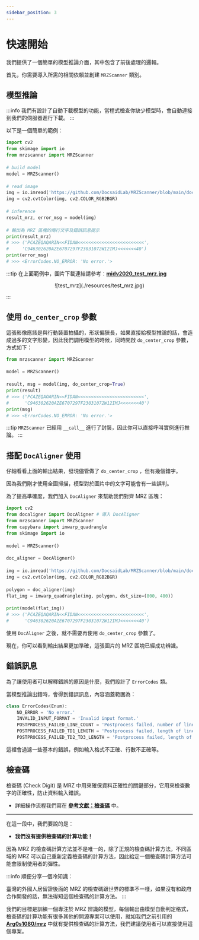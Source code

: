 ```yaml
---
sidebar_position: 3
---
```


# 快速開始

我們提供了一個簡單的模型推論介面，其中包含了前後處理的邏輯。

首先，你需要導入所需的相關依賴並創建 `MRZScanner` 類別。

## 模型推論

:::info
我們有設計了自動下載模型的功能，當程式檢查你缺少模型時，會自動連接到我們的伺服器進行下載。
:::

以下是一個簡單的範例：

```python
import cv2
from skimage import io
from mrzscanner import MRZScanner

# build model
model = MRZScanner()

# read image
img = io.imread('https://github.com/DocsaidLab/MRZScanner/blob/main/docs/test_mrz.jpg?raw=true')
img = cv2.cvtColor(img, cv2.COLOR_RGB2BGR)

# inference
result_mrz, error_msg = model(img)

# 輸出為 MRZ 區塊的兩行文字及錯誤訊息提示
print(result_mrz)
# >>> ('PCAZEQAQARIN<<FIDAN<<<<<<<<<<<<<<<<<<<<<<<<<',
#     'C946302620AZE6707297F23031072W12IMJ<<<<<<<40')
print(error_msg)
# >>> <ErrorCodes.NO_ERROR: 'No error.'>
```

:::tip
在上面範例中，圖片下載連結請參考：[**midv2020_test_mrz.jpg**](https://github.com/DocsaidLab/MRZScanner/blob/main/docs/test_mrz.jpg)

<div align="center" >
<figure style={{width: "30%"}}>
![test_mrz](./resources/test_mrz.jpg)
</figure>
</div>
:::

## 使用 `do_center_crop` 參數

這張影像應該是與行動裝置拍攝的，形狀偏狹長，如果直接給模型推論的話，會造成過多的文字形變，因此我們調用模型的時候，同時開啟 `do_center_crop` 參數，方式如下：

```python
from mrzscanner import MRZScanner

model = MRZScanner()

result, msg = model(img, do_center_crop=True)
print(result)
# >>> ('PCAZEQAOARIN<<FIDAN<<<<<<<<<<<<<<<<<<<<<<<<<',
#      'C946302620AZE6707297F23031072W12IMJ<<<<<<<40')
print(msg)
# >>> <ErrorCodes.NO_ERROR: 'No error.'>
```

:::tip
`MRZScanner` 已經用 `__call__` 進行了封裝，因此你可以直接呼叫實例進行推論。
:::

## 搭配 `DocAligner` 使用

仔細看看上面的輸出結果，發現儘管做了 `do_center_crop` ，但有幾個錯字。

因為我們剛才使用全圖掃描，模型對於圖片中的文字可能會有一些誤判。

為了提高準確度，我們加入 `DocAligner` 來幫助我們對齊 MRZ 區塊：

```python
import cv2
from docaligner import DocAligner # 導入 DocAligner
from mrzscanner import MRZScanner
from capybara import imwarp_quadrangle
from skimage import io

model = MRZScanner()

doc_aligner = DocAligner()

img = io.imread('https://github.com/DocsaidLab/MRZScanner/blob/main/docs/test_mrz.jpg?raw=true')
img = cv2.cvtColor(img, cv2.COLOR_RGB2BGR)

polygon = doc_aligner(img)
flat_img = imwarp_quadrangle(img, polygon, dst_size=(800, 480))

print(model(flat_img))
# >>> ('PCAZEQAQARIN<<FIDAN<<<<<<<<<<<<<<<<<<<<<<<<<',
#      'C946302620AZE6707297F23031072W12IMJ<<<<<<<40')
```

使用 `DocAligner` 之後，就不需要再使用 `do_center_crop` 參數了。

現在，你可以看到輸出結果更加準確，這張圖片的 MRZ 區塊已經成功辨識。

## 錯誤訊息

為了讓使用者可以解釋錯誤的原因是什麼，我們設計了 `ErrorCodes` 類。

當模型推論出錯時，會得到錯誤訊息，內容涵蓋範圍為：

```python
class ErrorCodes(Enum):
    NO_ERROR = 'No error.'
    INVALID_INPUT_FORMAT = 'Invalid input format.'
    POSTPROCESS_FAILED_LINE_COUNT = 'Postprocess failed, number of lines not 2 or 3.'
    POSTPROCESS_FAILED_TD1_LENGTH = 'Postprocess failed, length of lines not 30 when `doc_type` is TD1.'
    POSTPROCESS_FAILED_TD2_TD3_LENGTH = 'Postprocess failed, length of lines not 36 or 44 when `doc_type` is TD2 or TD3.'
```

這裡會過濾一些基本的錯誤，例如輸入格式不正確、行數不正確等。

## 檢查碼

檢查碼 (Check Digit) 是 MRZ 中用來確保資料正確性的關鍵部分，它用來檢查數字的正確性，防止資料輸入錯誤。

- 詳細操作流程我們寫在 [**參考文獻：檢查碼**](./reference#檢查碼) 中。

---

在這一段中，我們要說的是：

- **我們沒有提供檢查碼的計算功能！**

因為 MRZ 的檢查碼計算方法並不是唯一的，除了正規的檢查碼計算方法，不同區域的 MRZ 可以自己重新定義檢查碼的計算方法，因此給定一個檢查碼計算方法可能會限制使用者的彈性。

:::info
順便分享一個冷知識：

臺灣的外國人居留證後面的 MRZ 的檢查碼跟世界的標準不一樣，如果沒有和政府合作開發的話，無法得知這個檢查碼的計算方法。
:::

我們的目標是訓練一個專注於 MRZ 辨識的模型，每個輸出由模型自動判定格式，檢查碼的計算功能有很多其他的開源專案可以使用，就如我們之前引用的 [**Arg0s1080/mrz**](https://github.com/Arg0s1080/mrz) 中就有提供檢查碼的計算方法，我們建議使用者可以直接使用這個專案。

